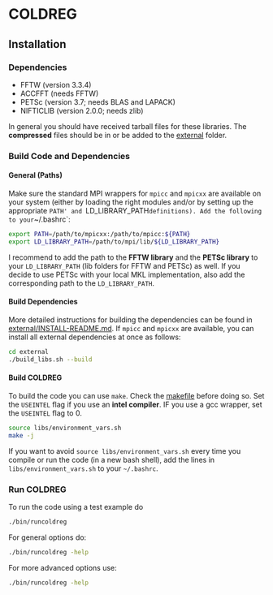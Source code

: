 # COLDREG



## Installation


### Dependencies

* FFTW (version 3.3.4)
* ACCFFT (needs FFTW)
* PETSc (version 3.7; needs BLAS and LAPACK)
* NIFTICLIB (version 2.0.0; needs zlib)

In general you should have received tarball files for these libraries. The **compressed** files should be in or be added to the [external](external/) folder.


### Build Code and Dependencies


#### General (Paths)

Make sure the standard MPI wrappers for `mpicc` and `mpicxx` are available on your system (either by loading the right modules and/or by setting up the appropriate `PATH' and `LD_LIBRARY_PATH` definitions). Add the following to your `~/.bashrc`:

```bash
export PATH=/path/to/mpicxx:/path/to/mpicc:${PATH}
export LD_LIBRARY_PATH=/path/to/mpi/lib/${LD_LIBRARY_PATH}
```

I recommend to add the path to the **FFTW library** and the **PETSc library** to your `LD_LIBRARY_PATH` (lib folders for FFTW and PETSc) as well. If you decide to use PETSc with your local MKL implementation, also add the corresponding path to the `LD_LIBRARY_PATH`.


#### Build Dependencies

More detailed instructions for building the dependencies can be found in [external/INSTALL-README.md](external/INSTALL-README.md). If `mpicc` and `mpicxx` are available, you can install all external dependencies at once as follows:

```bash
cd external
./build_libs.sh --build
```


#### Build COLDREG

To build the code you can use `make`. Check the [makefile](makefile) before doing so. Set the `USEINTEL` flag if you use an **intel compiler**. IF you use a gcc wrapper, set the `USEINTEL` flag to 0.

```bash
source libs/environment_vars.sh
make -j
```

If you want to avoid `source libs/environment_vars.sh` every time you compile or run the code (in a new bash shell), add the lines in `libs/environment_vars.sh` to your `~/.bashrc`.


### Run COLDREG

To run the code using a test example do

```bash
./bin/runcoldreg
```

For general options do:

```bash
./bin/runcoldreg -help
```

For more advanced options use:

```bash
./bin/runcoldreg -help
```
